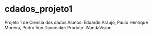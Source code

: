 # cdados_projeto1
Projeto 1 de Ciencia dos dados
Alunos: Eduardo Araujo, Paulo Henrique Moreira, Pedro Von Dannecker
Produto: WandaVision
